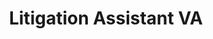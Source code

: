 ﻿---
name: Savneet Kauar
title: Litigation Assistant VA
email: savneet@thetexaslawdog.com
title2: 
mda: FALSE
---


